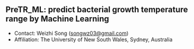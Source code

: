 

PreTR_ML: predict bacterial growth temperature range by Machine Learning
---

+ Contact: Weizhi Song (songwz03@gmail.com)
+ Affiliation: The University of New South Wales, Sydney, Australia

